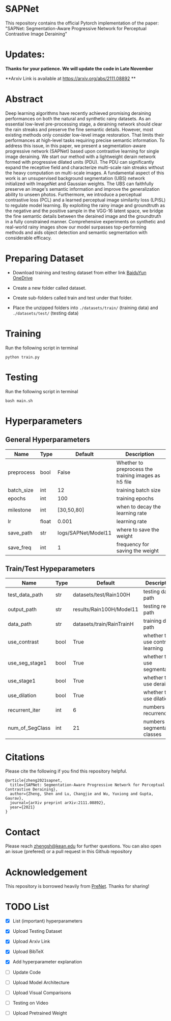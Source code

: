 # SAPNet

This repository contains the official Pytorch implementation of the paper:
"SAPNet: Segmentation-Aware Progressive Network for Perceptual Contrastive Image Deraining"

# Updates: 
**Thanks for your patience. We will update the code in Late November**

**Arxiv Link is available at https://arxiv.org/abs/2111.08892 **

# Abstract
Deep learning algorithms have recently achieved promising deraining performances on both the natural and synthetic rainy datasets. As an essential low-level pre-processing stage, a deraining network should clear the rain streaks and preserve the fine semantic details. However, most existing methods only consider low-level image restoration. That limits their performances at high-level tasks requiring precise semantic information. To address this issue, in this paper, we present a segmentation-aware progressive network (SAPNet) based upon contrastive learning for single image deraining. We start our method with a lightweight derain network formed with progressive dilated units (PDU). The PDU can significantly expand the receptive field and characterize multi-scale rain streaks without the heavy computation on multi-scale images. A fundamental aspect of this work is an unsupervised background segmentation (UBS) network initialized with ImageNet and Gaussian weights. The UBS can faithfully preserve an image's semantic information and improve the generalization ability to unseen photos. Furthermore, we introduce a perceptual contrastive loss (PCL) and a learned perceptual image similarity loss (LPISL) to regulate model learning. By exploiting the rainy image and groundtruth as the negative and the positive sample in the VGG-16 latent space, we bridge the fine semantic details between the derained image and the groundtruth in a fully constrained manner. Comprehensive experiments on synthetic and real-world rainy images show our model surpasses top-performing methods and aids object detection and semantic segmentation with considerable efficacy.



# Preparing Dataset
- Download training and testing dataset from either link 
[BaiduYun](https://pan.baidu.com/s/1J0q6Mrno9aMCsaWZUtmbkg#list/path=%2Fsharelink3792638399-290876125944720%2Fdatasets&parentPath=%2Fsharelink3792638399-290876125944720)
[OneDrive](https://onedrive.live.com/?cid=066ce859ab42dfa2&id=66CE859AB42DFA2%2130078&authkey=%21AIYIy8ZKL9kkmd4)

- Create a new folder called dataset.

- Create sub-folders called train and test under that folder. 

- Place the unzipped folders into `./datasets/train/` (training data) and `./datasets/test/` (testing data)

# Training
Run the following script in terminal
```
python train.py
```

# Testing
Run the following script in terminal
```
bash main.sh
```

# Hyperparameters
## General Hyperparameters
| Name       | Type  | Default             | Description |
|------------|-------|---------------------|-------------|
| preprocess | bool  | False               | Whether to preprocess the training images as h5 file            |
| batch_size | int   | 12                  | training batch size            |
| epochs     | int   | 100                 | training epochs            |
| milestone  | int   | [30,50,80]          | when to decay the learning rate            |
| lr         | float | 0.001               | learning rate            |
| save_path  | str   | logs/SAPNet/Model11 | where to save the weight            |
| save_freq  | int   | 1                   | frequency for saving the weight            |

## Train/Test Hypeparameters
| Name            | Type | Default                   | Description |
|-----------------|------|---------------------------|-------------|
| test_data_path  | str  | datasets/test/Rain100H    | testing data path           |
| output_path     | str  | results/Rain100H/Model11  | testing result path        |
| data_path       | str  | datasets/train/RainTrainH | training data path            |
| use_contrast    | bool | True                      | whether to use contrast learning            |
| use_seg_stage1  | bool | True                      | whether to use segmentation            |
| use_stage1      | bool | True                      | whether to use deraining            |
| use_dilation    | bool | True                      | whether to use dilation            |
| recurrent_iter  | int  | 6                         | numbers of recurrence            |
| num_of_SegClass | int  | 21                        | numbers of segmentation classes            |

# Citations
Please cite the following if you find this repository helpful. 
```
@article{zheng2021sapnet,
  title={SAPNet: Segmentation-Aware Progressive Network for Perceptual Contrastive Deraining},
  author={Zheng, Shen and Lu, Changjie and Wu, Yuxiong and Gupta, Gaurav},
  journal={arXiv preprint arXiv:2111.08892},
  year={2021}
}
```

# Contact
Please reach zhengsh@kean.edu for further questions. You can also open an issue (prefered) or a pull request in this Github repository 

# Acknowledgement
This repository is borrowed heavily from [PreNet](https://github.com/csdwren/PReNet). Thanks for sharing!

# TODO List
- [x] List (important) hyperparameters
- [x] Upload Testing Dataset
- [x] Upload Arxiv Link
- [x] Upload BibTeX
- [x] Add hyperparameter explanation
- [ ] Update Code
- [ ] Upload Model Architecture
- [ ] Upload Visual Comparisons
- [ ] Testing on Video
- [ ] Upload Pretrained Weight 


